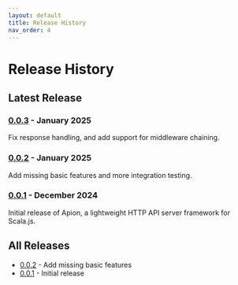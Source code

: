 ```yaml
---
layout: default
title: Release History
nav_order: 4
---
```


# Release History

## Latest Release

### [0.0.3](0.0.3) - January 2025
Fix response handling, and add support for middleware chaining.

### [0.0.2](0.0.2) - January 2025
Add missing basic features and more integration testing.

### [0.0.1](0.0.1) - December 2024
Initial release of Apion, a lightweight HTTP API server framework for Scala.js.

## All Releases
- [0.0.2](0.0.2) - Add missing basic features
- [0.0.1](0.0.1) - Initial release
